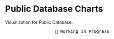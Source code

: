 # Public Database Charts

Visualization for Public Database.

<pre align="center">
🧪 Working in Progress
</pre>
